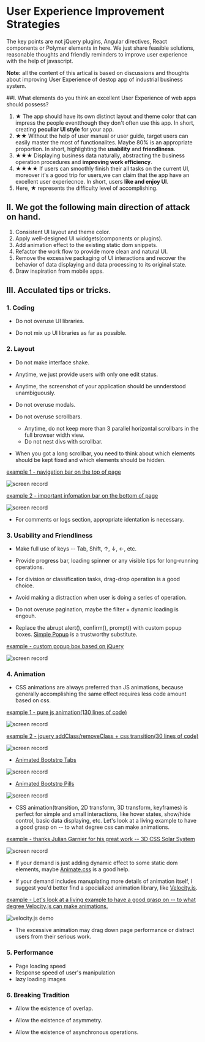 # User Experience Improvement Strategies
The key points are not jQuery plugins, Angular directives, React components or Polymer elements in here. We just share feasible solutions, reasonable thoughts and friendly reminders to improve user experience with the help of javascript.

**Note:** all the content of this artical is based on discussions and thoughts about improving User Experience of destop app of industrial business system.

##Ⅰ. What elements do you think an excellent User Experience of web apps should possess?
1. ★ The app should have its own distinct layout and theme color that can impress the people eventthough they don't often use this app. In short, creating **peculiar UI style** for your app.  
2. ★★ Without the help of user manual or user guide, target users can easily master the most of functionalites. Maybe 80% is an appropriate proportion. In short, highlighting the **usability** and **friendliness**.
3. ★★★ Displaying business data naturally, abstracting the business operation procedures and **improving work efficiency**. 
4. ★★★★ If users can smoothly finish their  all  tasks on the current UI, moreover it's a good trip for users,we can claim that the app have an excellent user experiecnce. In short, users **like and enjoy UI**.
5. Here, ★ represents the difficulty level of accomplishing.

## Ⅱ. We got the following main direction of attack on hand.
1. Consistent UI layout and theme color.
2. Apply well-designed UI widdgets(components or plugins).
3. Add animation effect to the existing static dom snippets.
4. Refactor the work flow to provide more clean and natural UI.
5. Remove the excessive packaging of UI interactions and recover the behavior of data displaying and data processing to its original state.
6. Draw inspiration from mobile apps.

## Ⅲ. Acculated  tips or tricks.

### 1. Coding

* Do not overuse UI libraries.

* Do not mix up UI libraries as far as possible.

### 2. Layout

* Do not make interface shake.

* Anytime, we just provide users with only one edit status.

* Anytime, the screenshot of your application should be unnderstood unambiguously.

* Do not overuse modals.

* Do not overuse scrollbars.
  * Anytime, do not keep more than 3 parallel horizontal scrollbars in the full browser width view.
  * Do not nest divs with scrollbar.

* When you got a long scrollbar, you need to think about which elements should be kept fixed and which elements should be hidden.

[example 1 - navigation bar on the top of page](http://dabeng.github.io/user-experience-improvement-strategies/layout/long-scrollbar/example1/)

![screen record](http://dabeng.github.io/user-experience-improvement-strategies/layout/long-scrollbar/example1/screen-record.gif)

[example 2 - important infomation bar on the bottom of page](http://dabeng.github.io/user-experience-improvement-strategies/layout/long-scrollbar/example2/)

![screen record](http://dabeng.github.io/user-experience-improvement-strategies/layout/long-scrollbar/example2/screen-record.gif)

* For comments or logs section, appropriate identation is necessary.

### 3. Usability and Friendliness

* Make full use of keys -- Tab, Shift, ↑, ↓, ←, etc.

* Provide progress bar, loading spinner or any visible tips for long-running operations.

* For division or classification tasks, drag-drop operation is a good choice.

* Avoid making a distraction when user is doing a series of operation.

* Do not overuse pagination, maybe the filter + dynamic loading is engouh.

* Replace the abrupt alert(), confirm(), prompt() with custom popup boxes. [Simple Popup](https://github.com/dabeng/Simple-Popup) is a trustworthy substitute.

[example - custom popup box based on jQuery](http://dabeng.github.io/user-experience-improvement-strategies/usability/custom-alert/)

![screen record](http://dabeng.github.io/user-experience-improvement-strategies/usability/custom-alert/screen-record.gif)

### 4. Animation

* CSS animations are always preferred than JS animations, because generally accomplishing the same effect requires less code amount based on css.

[example 1 - pure js animation(130 lines of code)](http://dabeng.github.io/user-experience-improvement-strategies/animation/example1/)

![screen record](http://dabeng.github.io/user-experience-improvement-strategies/animation/example1/screen-record.gif)

[example 2 - jquery addClass/removeClass + css transition(30 lines of code)](http://dabeng.github.io/user-experience-improvement-strategies/animation/example2/)

![screen record](http://dabeng.github.io/user-experience-improvement-strategies/animation/example2/screen-record.gif)

* [Animated Bootstrp Tabs](http://dabeng.github.io/user-experience-improvement-strategies/animation/animated-tabs/)

![screen record](http://dabeng.github.io/user-experience-improvement-strategies/animation/animated-tabs/screen-record.gif)

* [Animated Bootstrp Pills](http://dabeng.github.io/user-experience-improvement-strategies/animation/animated-pills/)

![screen record](http://dabeng.github.io/user-experience-improvement-strategies/animation/animated-pills/screen-record.gif)

* CSS animation(transition, 2D transform, 3D transform, keyframes) is perfect for simple and small interactions, like hover states, show/hide control, basic data displaying, etc. Let's look at a living example to have a good grasp on -- to what degree css can make animations.

[example - thanks Julian Garnier for his great work -- 3D CSS Solar System](http://codepen.io/juliangarnier/pen/idhuG)

![screen record](http://dabeng.github.io/user-experience-improvement-strategies/animation/css-3d-solar-system.gif)

* If your demand is just adding dynamic effect to some static dom elements, maybe [Animate.css](http://daneden.github.io/animate.css/) is a good help. 

* If your demand includes manuplating more details of animation itself, I suggest you'd better find a specialized animation library, like [Velocity.js](http://julian.com/research/velocity/).

[example - Let's look at a living example to have a good grasp on -- to what degree Velocity.js can make animations.](http://codepen.io/sol0mka/pen/kzyjJ)

![velocity.js demo](http://dabeng.github.io/user-experience-improvement-strategies/animation/velocityjs-demo.gif)

* The excessive animation may drag down page performance or distract users from their serious work.

### 5. Performance

* Page loading speed
* Response speed of user's manipulation
* lazy loading images

### 6. Breaking Tradition

* Allow the existence of overlap.

* Allow the existence of asymmetry.

* Allow the existence of asynchronous operations.


